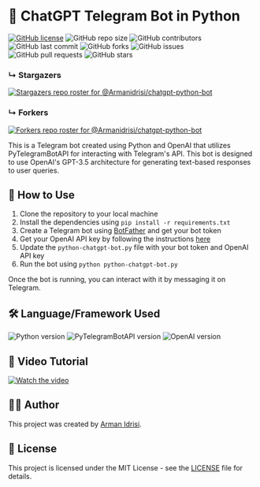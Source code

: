 # 💬 ChatGPT Telegram Bot in Python

[![GitHub license](https://img.shields.io/badge/license-MIT-blue.svg)](https://github.com/Armanidrisi/chatgpt-python-bot/blob/main/LICENSE)
![GitHub repo size](https://img.shields.io/github/repo-size/Armanidrisi/chatgpt-python-bot)
![GitHub contributors](https://img.shields.io/github/contributors/Armanidrisi/chatgpt-python-bot)
![GitHub last commit](https://img.shields.io/github/last-commit/Armanidrisi/chatgpt-python-bot)
![GitHub forks](https://img.shields.io/github/forks/Armanidrisi/chatgpt-python-bot)
![GitHub issues](https://img.shields.io/github/issues-raw/Armanidrisi/chatgpt-python-bot)
![GitHub pull requests](https://img.shields.io/github/issues-pr/Armanidrisi/chatgpt-python-bot)
![GitHub stars](https://img.shields.io/github/stars/Armanidrisi/chatgpt-python-bot)

### &#8627; Stargazers
[![Stargazers repo roster for @Armanidrisi/chatgpt-python-bot](https://reporoster.com/stars/Armanidrisi/chatgpt-python-bot)](https://github.com/Armanidrisi/chatgpt-python-bot/stargazers)

### &#8627; Forkers
[![Forkers repo roster for @Armanidrisi/chatgpt-python-bot](https://reporoster.com/forks/Armanidrisi/chatgpt-python-bot)](https://github.com/Armanidrisi/chatgpt-python-bot/network/members)

This is a Telegram bot created using Python and OpenAI that utilizes PyTelegramBotAPI for interacting with Telegram's API. This bot is designed to use OpenAI's GPT-3.5 architecture for generating text-based responses to user queries.

## 🚀 How to Use

1. Clone the repository to your local machine
2. Install the dependencies using `pip install -r requirements.txt`
3. Create a Telegram bot using [BotFather](https://core.telegram.org/bots#6-botfather) and get your bot token
4. Get your OpenAI API key by following the instructions [here](https://beta.openai.com/docs/quickstart)
5. Update the `python-chatgpt-bot.py` file with your bot token and OpenAI API key
6. Run the bot using `python python-chatgpt-bot.py`

Once the bot is running, you can interact with it by messaging it on Telegram.

## 🛠️ Language/Framework Used

![Python version](https://img.shields.io/badge/python-3.9-blue)
![PyTelegramBotAPI version](https://img.shields.io/badge/PyTelegramBotAPI-3.8.2-green)
![OpenAI version](https://img.shields.io/badge/OpenAI-0.11.1-green)

## 🎥 Video Tutorial 

[![Watch the video](https://img.youtube.com/vi/bsBY9Ui8sKM/0.jpg)](https://youtu.be/bsBY9Ui8sKM)


## 👨‍💻 Author

This project was created by [Arman Idrisi](https://github.com/Armanidrisi).

## 📝 License

This project is licensed under the MIT License - see the [LICENSE](LICENSE) file for details.
